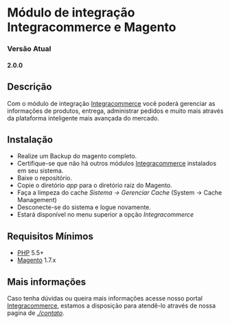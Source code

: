 # Módulo de integração Integracommerce e Magento

### Versão Atual
#### 2.0.0



## Descrição

Com o módulo de integração [Integracommerce](https://www.integracommerce.com.br/) você poderá gerenciar as informações de produtos, entrega, administrar pedidos e muito mais através da plataforma inteligente mais avançada do mercado.

## Instalação

+ Realize um Backup do magento completo.
+ Certifique-se que não há outros módulos [Integracommerce](https://www.integracommerce.com.br/) instalados em seu sistema.
+ Baixe o repositório.
+ Copie o diretório *app* para o diretório raiz do Magento.
+ Faça a limpeza do cache *Sistema -> Gerenciar Cache* (System -> Cache Management)
+ Desconecte-se do sistema e logue novamente.
+ Estará disponível no menu superior a opção *Integracommerce*

## Requisitos Mínimos

+ [PHP](http://www.php.net/) 5.5+
+ [Magento](https://www.magentocommerce.com/) 1.7.x

## Mais informações

Caso tenha dúvidas ou queira mais informações acesse nosso portal [Integracommerce](https://www.integracommerce.com.br/), estamos a disposição para atendê-lo através de nossa pagina de [*./contato*](https://www.integracommerce.com.br/#wrap-contato2).
